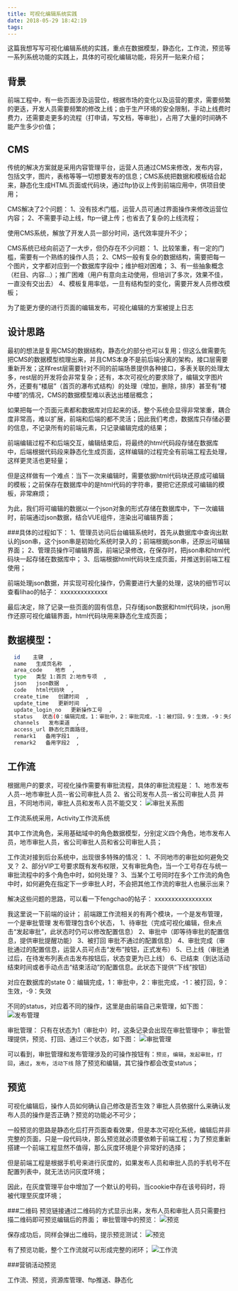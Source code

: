```yaml
---
title: 可视化编辑系统实践
date: 2018-05-29 18:42:19
tags:
---
```

这篇我想写写可视化编辑系统的实践，重点在数据模型，静态化，工作流，预览等一系列系统功能的实践上，具体的可视化编辑功能，将另开一贴来介绍；

背景
---
前端工程中，有一些页面涉及运营位，根据市场的变化以及运营的要求，需要频繁的更迭，开发人员需要频繁的修改上线；由于生产环境的安全限制，手动上线费时费力，还需要走更多的流程（打申请，写文档，等审批），占用了大量的时间确不能产生多少价值；

CMS
---
传统的解决方案就是采用内容管理平台，运营人员通过CMS来修改，发布内容，包括文字，图片，表格等等一切想要发布的信息；CMS系统把数据和模板结合起来，静态化生成HTML页面或代码块，通过ftp协议上传到前端应用中，供项目使用；

CMS解决了2个问题：
1、没有技术门槛，运营人员可通过界面操作来修改运营位内容；
2、不需要手动上线，ftp一键上传；也省去了复杂的上线流程；

使用CMS系统，解放了开发人员一部分时间，迭代效率提升不少；

CMS系统已经向前迈了一大步，但仍存在不少问题：
1、比较笨重，有一定的门槛，需要有一个熟练的操作人员；
2、CMS一般有复杂的数据结构，需要把每一个图片，文字都对应到一个数据库字段中；维护相对困难；
3、有一些抽象概念（栏目、内容...）；推广困难（用户有意向主动使用，但培训了多次，效果不佳，一直没有交出去）
4、模板复用率低，一旦有结构型的变化，需要开发人员修改模板；


为了能更方便的进行页面的编辑发布，可视化编辑的方案被提上日志

设计思路
---
最初的想法是复用CMS的数据结构，静态化的部分也可以复用；但这么做需要先把CMS的数据模型梳理出来，并且CMS本身不是前后端分离的架构，接口层需要重新开发；这样rest层需要针对不同的前端场景提供各种接口，多表关联的处理太多，rest层的开发将会非常复杂；还有，本次可视化的要求除了，编辑文字图片外，还要有“楼层”（首页的瀑布式结构）的处理（增加，删除，排序）甚至有“楼中楼”的情况，CMS的数据模型难以表达出楼层概念；

如果把每一个页面元素都和数据库对应起来的话，整个系统会显得非常笨重，耦合度非常高，难以扩展，前端和后端的都不灵活；因此我们考虑，数据库只存储必要的信息，不记录所有的前端元素，只记录编辑完成的结果；

前端编辑过程不和后端交互，编辑结束后，将最终的html代码段存储在数据库中，后端根据代码段来静态化生成页面，这样编辑的过程完全有前端工程去处理，这样更灵活也更轻量；

但是这样做有一个难点：当下一次来编辑时，需要依据html代码块还原成可编辑的模板；之前保存在数据库中的是html代码的字符串，要把它还原成可编辑的模板，非常麻烦；

为此，我们将可编辑的数据以一个json对象的形式存储在数据库中，下一次编辑时，前端通过json数据，结合VUE组件，渲染出可编辑界面；

###具体的过程如下：
1、管理员访问后台编辑系统时，首先从数据库中查询出默认的json串，这个json串是初始化系统时录入的；前端根据json串，还原出可编辑界面；
2、管理员操作可编辑界面，前端记录修改，在保存时，把json串和html代码块一起存储在数据库中；
3、后端根据html代码块生成页面，并推送到前端工程使用；

前端处理json数据，并实现可视化操作，仍需要进行大量的处理，这块的细节可以查看lihao的帖子：
xxxxxxxxxxxxxx

最后决定，除了记录一些页面的固有信息，只存储json数据和html代码块，json用作还原可视化编辑界面，html代码块用来静态化生成页面；

数据模型：
---
```bash
  id    主键  ,
  name   生成页名称  ,
  area_code    地市  ,
  type   类型 1:首页 2:地市专项  ,
  json   json数据  ,
  code   html代码块  ,
  create_time   创建时间  ,
  update_time   更新时间  ,
  update_login_no   更新操作工号  ,
  status   状态(0：编辑完成，1：审批中，2：审批完成，-1：被打回，9：生效，-9：失效)  ,
  channels   发布渠道  ,
  access_url 静态化页面路径,
  remark1   备用字段1  ,
  remark2   备用字段2  ,
```

工作流
---
根据用户的要求，可视化操作需要有审批流程，具体的审批流程是：
1、地市发布人员--地市审批人员--省公司审批人员
2、省公司发布人员--省公司审批人员
并且，不同地市间，审批人员和发布人员不能交叉：
![审批关系图](approvalProcess.jpg)

工作流系统采用，Activity工作流系统

其中工作流角色，采用基础域中的角色数据模型，分别定义四个角色，地市发布人员，地市审批人员，省公司审批人员和省公司审批人员；

工作流对接到后台系统中，出现很多特殊的情况：
1、不同地市的审批如何避免交叉？
2、部分VIP工号要求既有发布权限，又有审批角色，当一个工号存在与统一审批流程中的多个角色中时，如何处理？
3、当某个工号同时在多个工作流的角色中时，如何避免在指定下一步审批人时，不会把其他工作流的审批人也展示出来？

解决这些问题的思路，可以看一下fengchao的帖子：
xxxxxxxxxxxxxxxxx

我这里说一下前端的设计；
前端跟工作流相关的有两个模块，一个是发布管理，一个是审批管理
发布管理包含6个状态，
1、待审批（完成可视化编辑，但未点击“发起审批”，此状态时仍可以修改配置信息）
2、审批中（即等待审批的配置信息，提供审批提醒功能）
3、被打回 审批不通过的配置信息）
4、审批完成（审批通过的配置信息，运营人员可点击“发布”按钮，正式发布）
5、已上线（审批通过后，在待发布列表点击发布按钮后，状态变更为已上线）
6、已结束（到达活动结束时间或者手动点击“结束活动”的配置信息。此状态下提供“下线”按钮）

对应在数据库的state   0：编辑完成，1：审批中，2：审批完成，-1：被打回，9：生效，-9：失效

不同的status，对应着不同的操作，这里是由前端自己来管理，如下图：
![发布管理](issue.jpg)

审批管理：
只有在状态为1（审批中）时，这条记录会出现在审批管理中；
审批管理提供，预览、打回、通过三个状态，如下图：
![审批管理](approval.jpg)

可以看到，审批管理和发布管理涉及的可操作按钮有：`预览`，`编辑`，`发起审批`，`打回`，`通过`，`发布`，`活动下线`
除了预览和编辑，其它操作都会改变status；

预览
---
可视化编辑后，操作人员如何确认自己修改是否生效？审批人员依据什么来确认发布人员的操作是否正确？预览的功能必不可少；

一般预览的思路是静态化后打开页面查看效果，但是本次可视化系统，编辑后并非完整的页面，只是一段代码块，那么预览就必须要依赖于前端工程；为了预览重新搭建一个前端工程显然不值得，那么灰度环境是个非常好的选择；

但是前端工程是根据手机号来进行灰度的，如果发布人员和审批人员的手机号不在配置列表中，就无法访问灰度环境；

因此，在灰度管理平台中增加了一个默认的号码，当cookie中存在该号码时，将被代理至灰度环境；

###二维码
预览链接通过二维码的方式显示出来，发布人员和审批人员只需要扫描二维码即可预览编辑后的界面；
审批管理中的预览：
![预览](preview.jpg)

保存成功后，同样会弹出二维码，提示预览测试：
![预览](preview2.jpg)

有了预览功能，整个工作流就可以形成完整的闭环；
![工作流](workflow.png)

###营销活动预览



工作流、预览，资源库管理、ftp推送、静态化

